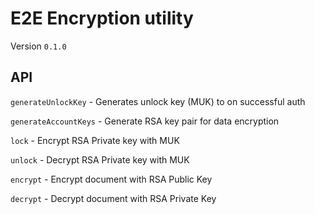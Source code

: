 # E2E Encryption utility
Version `0.1.0`

## API
`generateUnlockKey` - Generates unlock key (MUK) to on successful auth
 
`generateAccountKeys` - Generate RSA key pair for data encryption 
 
`lock` - Encrypt RSA Private key with MUK
 
`unlock` - Decrypt RSA Private key with MUK
 
`encrypt` - Encrypt document with RSA Public Key
  
`decrypt` - Decrypt document with RSA Private Key

